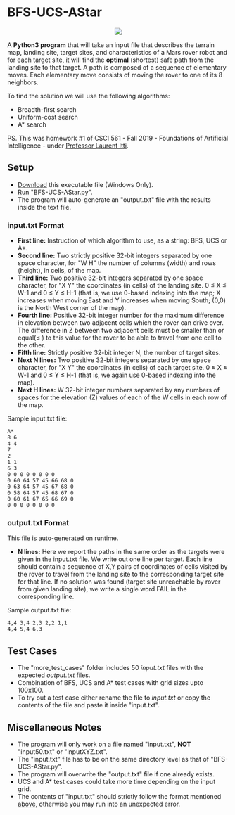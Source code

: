 # BFS-UCS-AStar
<div align="center"><img src="https://i.imgur.com/05xfSeq.gif"/></div>

A **Python3 program** that will take an input file that describes the terrain map, landing site, target sites, and characteristics of a Mars rover robot and for each target site, it will find the **optimal** (shortest) safe path from the landing site to that target. A path is composed of a sequence of elementary moves. Each elementary move consists of moving the rover to one of its 8 neighbors.

To find the solution we will use the following algorithms:
- Breadth-first search
- Uniform-cost search
- A* search

PS. This was homework #1 of CSCI 561 - Fall 2019 - Foundations of Artificial Intelligence - under [Professor Laurent Itti](http://ilab.usc.edu/itti/).

## Setup

- [Download](https://github.com/puravnisar/BFS-UCS-AStar/) this executable file (Windows Only).
- Run "BFS-UCS-AStar.py".
- The program will auto-generate an "output.txt" file with the results inside the text file.

### input.txt Format

- **First line:** Instruction of which algorithm to use, as a string: BFS, UCS or A*.
- **Second line:** Two strictly positive 32-bit integers separated by one space character, for "W H" the number of columns (width) and rows (height), in cells, of the map.
- **Third line:** Two positive 32-bit integers separated by one space character, for "X Y" the coordinates (in cells) of the landing site. 0 ≤ X ≤ W-1 and 0 ≤ Y ≤ H-1 (that is, we use 0-based indexing into the map; X increases when moving East and Y increases when moving South; (0,0) is the North West corner of the map).
- **Fourth line:** Positive 32-bit integer number for the maximum difference in elevation between two adjacent cells which the rover can drive over. The difference in Z between two adjacent cells must be smaller than or equal(≤ ) to this value for the rover to be able to travel from one cell to the other.
- **Fifth line:** Strictly positive 32-bit integer N, the number of target sites.
- **Next N lines:** Two positive 32-bit integers separated by one space character, for "X Y" the coordinates (in cells) of each target site. 0 ≤ X ≤ W-1 and 0 ≤ Y ≤ H-1 (that is, we again use 0-based indexing into the map).
- **Next H lines:** W 32-bit integer numbers separated by any numbers of spaces for the elevation (Z) values of each of the W cells in each row of the map.

Sample input.txt file:
```
A*
8 6
4 4
7
2
1 1
6 3
0 0 0 0 0 0 0 0
0 60 64 57 45 66 68 0
0 63 64 57 45 67 68 0
0 58 64 57 45 68 67 0
0 60 61 67 65 66 69 0
0 0 0 0 0 0 0 0
```

### output.txt Format

This file is auto-generated on runtime. 
- **N lines:** Here we report the paths in the same order as the targets were given in the input.txt file. We write out one line per target. Each line should contain a sequence of X,Y pairs of coordinates of cells visited by the rover to travel from the landing site to the corresponding target site for that line. If no solution was found (target site unreachable by rover from given landing site), we write a single word FAIL in the corresponding line.

Sample output.txt file:
```
4,4 3,4 2,3 2,2 1,1
4,4 5,4 6,3
```

## Test Cases

- The "more_test_cases" folder includes 50 *input.txt* files with the expected *output.txt* files.
- Combination of BFS, UCS and A* test cases with grid sizes upto 100x100.
- To try out a test case either rename the file to *input.txt* or copy the contents of the file and paste it inside "input.txt".

## Miscellaneous Notes
- The program will only work on a file named "input.txt", **NOT** "input50.txt" or "inputXYZ.txt".
- The "input.txt" file has to be on the same directory level as that of "BFS-UCS-AStar.py".
- The program will overwrite the "output.txt" file if one already exists.
- UCS and A* test cases could take more time depending on the input grid.
- The contents of "input.txt" should strictly follow the format mentioned [above](#inputtxt-format), otherwise you may run into an unexpected error.
